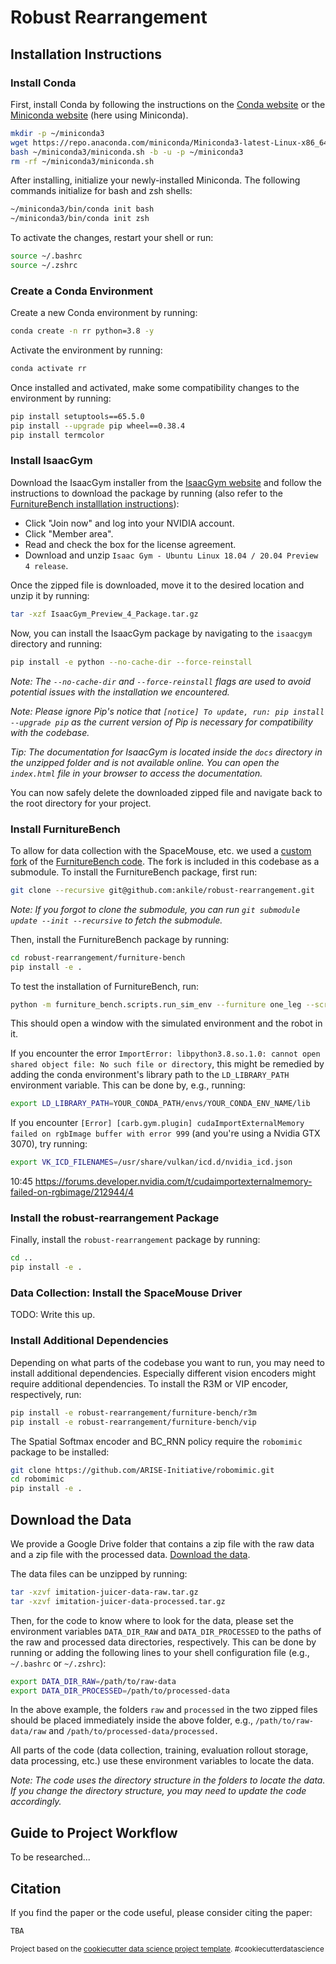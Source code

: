 # Robust Rearrangement

## Installation Instructions


### Install Conda

First, install Conda by following the instructions on the [Conda website](https://docs.conda.io/projects/conda/en/latest/user-guide/install/index.html) or the [Miniconda website](https://docs.conda.io/en/latest/miniconda.html) (here using Miniconda).

```bash
mkdir -p ~/miniconda3
wget https://repo.anaconda.com/miniconda/Miniconda3-latest-Linux-x86_64.sh -O ~/miniconda3/miniconda.sh
bash ~/miniconda3/miniconda.sh -b -u -p ~/miniconda3
rm -rf ~/miniconda3/miniconda.sh
```

After installing, initialize your newly-installed Miniconda. The following commands initialize for bash and zsh shells:

```bash
~/miniconda3/bin/conda init bash
~/miniconda3/bin/conda init zsh
```

To activate the changes, restart your shell or run:

```bash
source ~/.bashrc
source ~/.zshrc
```

### Create a Conda Environment

Create a new Conda environment by running:

```bash
conda create -n rr python=3.8 -y
```

Activate the environment by running:

```bash
conda activate rr
```

Once installed and activated, make some compatibility changes to the environment by running:

```bash
pip install setuptools==65.5.0
pip install --upgrade pip wheel==0.38.4
pip install termcolor
```


### Install IsaacGym

Download the IsaacGym installer from the [IsaacGym website](https://developer.nvidia.com/isaac-gym) and follow the instructions to download the package by running (also refer to the [FurnitureBench installlation instructions](https://clvrai.github.io/furniture-bench/docs/getting_started/installing_furniture_sim.html#download-isaac-gym)):

- Click "Join now" and log into your NVIDIA account.
- Click "Member area".
- Read and check the box for the license agreement.
- Download and unzip `Isaac Gym - Ubuntu Linux 18.04 / 20.04 Preview 4 release`.

Once the zipped file is downloaded, move it to the desired location and unzip it by running:

```bash
tar -xzf IsaacGym_Preview_4_Package.tar.gz
```


Now, you can install the IsaacGym package by navigating to the `isaacgym` directory and running:

```bash
pip install -e python --no-cache-dir --force-reinstall
```

_Note: The `--no-cache-dir` and `--force-reinstall` flags are used to avoid potential issues with the installation we encountered._

_Note: Please ignore Pip's notice that `[notice] To update, run: pip install --upgrade pip` as the current version of Pip is necessary for compatibility with the codebase._

_Tip: The documentation for IsaacGym  is located inside the `docs` directory in the unzipped folder and is not available online. You can open the `index.html` file in your browser to access the documentation._

You can now safely delete the downloaded zipped file and navigate back to the root directory for your project. 


### Install FurnitureBench

To allow for data collection with the SpaceMouse, etc. we used a [custom fork](https://github.com/ankile/furniture-bench/tree/iros-2024-release-v1) of the [FurnitureBench code](https://github.com/clvrai/furniture-bench). The fork is included in this codebase as a submodule. To install the FurnitureBench package, first run:

```bash
git clone --recursive git@github.com:ankile/robust-rearrangement.git
```

_Note: If you forgot to clone the submodule, you can run `git submodule update --init --recursive` to fetch the submodule._

Then, install the FurnitureBench package by running:

```bash
cd robust-rearrangement/furniture-bench
pip install -e .
```

To test the installation of FurnitureBench, run:

```bash
python -m furniture_bench.scripts.run_sim_env --furniture one_leg --scripted
```

This should open a window with the simulated environment and the robot in it.

If you encounter the error `ImportError: libpython3.8.so.1.0: cannot open shared object file: No such file or directory`, this might be remedied by adding the conda environment's library path to the `LD_LIBRARY_PATH` environment variable. This can be done by, e.g., running:

```bash
export LD_LIBRARY_PATH=YOUR_CONDA_PATH/envs/YOUR_CONDA_ENV_NAME/lib
```

If you encounter `[Error] [carb.gym.plugin] cudaImportExternalMemory failed on rgbImage buffer with error 999` (and you're using a Nvidia GTX 3070), try running:

```bash
export VK_ICD_FILENAMES=/usr/share/vulkan/icd.d/nvidia_icd.json
```




10:45
https://forums.developer.nvidia.com/t/cudaimportexternalmemory-failed-on-rgbimage/212944/4

### Install the robust-rearrangement Package

Finally, install the `robust-rearrangement` package by running:

```bash
cd ..
pip install -e .
```

### Data Collection: Install the SpaceMouse Driver

TODO: Write this up.


### Install Additional Dependencies

Depending on what parts of the codebase you want to run, you may need to install additional dependencies. Especially different vision encoders might require additional dependencies. To install the R3M or VIP encoder, respectively, run:

```bash
pip install -e robust-rearrangement/furniture-bench/r3m
pip install -e robust-rearrangement/furniture-bench/vip
```

The Spatial Softmax encoder and BC_RNN policy require the `robomimic` package to be installed:

```bash
git clone https://github.com/ARISE-Initiative/robomimic.git
cd robomimic
pip install -e .
```


## Download the Data

We provide a Google Drive folder that contains a zip file with the raw data and a zip file with the processed data. [Download the data](https://drive.google.com/drive/folders/13UqtMLXY1_8JCQOZf3j-YbZyMRTsgZ2K?usp=sharing).

The data files can be unzipped by running:

```bash
tar -xzvf imitation-juicer-data-raw.tar.gz
tar -xzvf imitation-juicer-data-processed.tar.gz
```

Then, for the code to know where to look for the data, please set the environment variables `DATA_DIR_RAW` and `DATA_DIR_PROCESSED` to the paths of the raw and processed data directories, respectively. This can be done by running or adding the following lines to your shell configuration file (e.g., `~/.bashrc` or `~/.zshrc`):

```bash
export DATA_DIR_RAW=/path/to/raw-data
export DATA_DIR_PROCESSED=/path/to/processed-data
```

In the above example, the folders `raw` and `processed` in the two zipped files should be placed immediately inside the above folder, e.g., `/path/to/raw-data/raw` and `/path/to/processed-data/processed.`

All parts of the code (data collection, training, evaluation rollout storage, data processing, etc.) use these environment variables to locate the data.

_Note: The code uses the directory structure in the folders to locate the data. If you change the directory structure, you may need to update the code accordingly._



## Guide to Project Workflow


To be researched...



## Citation

If you find the paper or the code useful, please consider citing the paper:

```tex      
TBA
```


<p><small>Project based on the <a target="_blank" href="https://drivendata.github.io/cookiecutter-data-science/">cookiecutter data science project template</a>. #cookiecutterdatascience</small></p>
